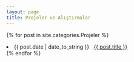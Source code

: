 ```yaml
---
layout: page
title: Projeler ve Alıştırmalar
---
```

{% for post in site.categories.Projeler %}
 <li><span>{{ post.date | date_to_string }}</span> &nbsp; <a href="{{ post.url }}">{{ post.title }}</a></li>
{% endfor %}